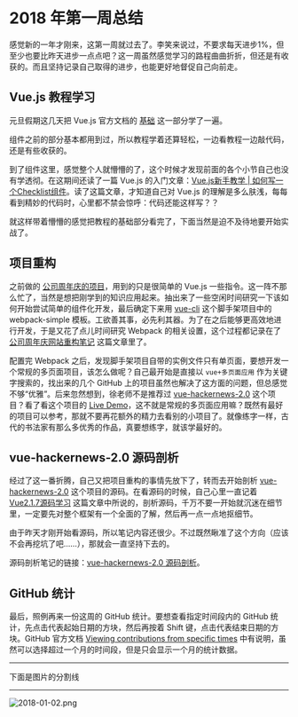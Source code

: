 # 2018 年第一周总结

感觉新的一年才刚来，这第一周就过去了。李笑来说过，不要求每天进步1%，但至少也要比昨天进步一点点吧？这一周虽然感觉学习的路程曲曲折折，但还是有收获的。而且坚持记录自己取得的进步，也能更好地督促自己向前走。

## Vue.js 教程学习

元旦假期这几天把 Vue.js 官方文档的 [基础](https://cn.vuejs.org/v2/guide/index.html) 这一部分学了一遍。

组件之前的部分基本都用到过，所以教程学着还算轻松，一边看教程一边敲代码，还是有些收获的。

到了组件这里，感觉整个人就懵懵的了，这个时候才发现前面的各个小节自己也没有学透彻。在这期间还读了一篇 Vue.js 的入门文章：[Vue.js新手教学 | 如何写一个Checklist组件](https://segmentfault.com/a/1190000012161495)。读了这篇文章，才知道自己对 Vue.js 的理解是多么肤浅，每每看到精妙的代码时，心里都不禁会惊呼：代码还能这样写？？

就这样带着懵懵的感觉把教程的基础部分看完了，下面当然是迫不及待地要开始实战了。

## 项目重构

之前做的 [公司周年庆的项目](https://github.com/Dream4ever/Anniversary)，用到的只是很简单的 Vue.js 一些指令。这一阵不那么忙了，当然是想把刚学到的知识应用起来。抽出来了一些空闲时间研究一下该如何开始尝试简单的组件化开发，最后确定下来用 [vue-cli](https://github.com/vuejs/vue-cli) 这个脚手架项目中的 webpack-simple 模板。工欲善其事，必先利其器。为了在之后能够更高效地进行开发，于是又花了点儿时间研究 Webpack 的相关设置，这个过程都记录在了 [公司周年庆网站重构笔记](https://github.com/Dream4ever/JavaScript/blob/master/topics/anniversary-refactor.md) 这篇文章里了。

配置完 Webpack 之后，发现脚手架项目自带的实例文件只有单页面，要想开发一个常规的多页面项目，该怎么做呢？自己最开始是直接以 `vue+多页面应用` 作为关键字搜索的，找出来的几个 GitHub 上的项目虽然也解决了这方面的问题，但总感觉不够“优雅”。后来忽然想到，徐老师不是推荐过 [vue-hackernews-2.0](https://github.com/vuejs/vue-hackernews-2.0) 这个项目？看了看这个项目的 [Live Demo](https://vue-hn.now.sh/)，这不就是常规的多页面应用嘛？既然有最好的项目可以参考，那就不要再花额外的精力去看别的小项目了。就像练字一样，古代的书法家有那么多优秀的作品，真要想练字，就该学最好的。

## vue-hackernews-2.0 源码剖析

经过了这一番折腾，自己又把项目重构的事情先放下了，转而去开始剖析 [vue-hackernews-2.0](https://github.com/vuejs/vue-hackernews-2.0) 这个项目的源码。在看源码的时候，自己心里一直记着 [Vue2.1.7源码学习](http://hcysun.me/2017/03/03/Vue%E6%BA%90%E7%A0%81%E5%AD%A6%E4%B9%A0/) 这篇文章中所说的，剖析源码，千万不要一开始就沉迷在细节里，一定要先对整个框架有一个全面的了解，然后再一点一点地抠细节。

由于昨天才刚开始看源码，所以笔记内容还很少。不过既然瞅准了这个方向（应该不会再挖坑了吧……），那就会一直坚持下去的。

源码剖析笔记的链接：[vue-hackernews-2.0 源码剖析](https://github.com/Dream4ever/JavaScript/blob/master/topics/vue-hackernews.md)。

## GitHub 统计

最后，照例再来一份这周的 GitHub 统计。要想查看指定时间段内的 GitHub 统计，先点击代表起始日期的方块，然后再按着 Shift 键，点击代表结束日期的方块。GitHub 官方文档 [Viewing contributions from specific times](https://help.github.com/articles/viewing-contributions-on-your-profile/#viewing-contributions-from-specific-times) 中有说明，虽然可以选择超过一个月的时间段，但是只会显示一个月的统计数据。

---

下面是图片的分割线

---

![2018-01-02.png](http://owve9bvtw.bkt.clouddn.com/Fpdt6fKaGDabb4xZODlRZCIUqG9l)
